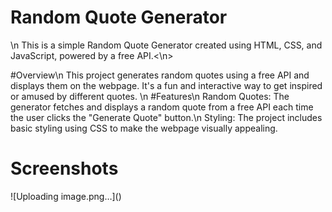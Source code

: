 <h1> Random Quote Generator</h1>\n
This is a simple Random Quote Generator created using HTML, CSS, and JavaScript, powered by a free API.<\n>

#Overview\n
This project generates random quotes using a free API and displays them on the webpage. It's a fun and interactive way to get inspired or amused by different quotes.
\n
#Features\n
Random Quotes: The generator fetches and displays a random quote from a free API each time the user clicks the "Generate Quote" button.\n
Styling: The project includes basic styling using CSS to make the webpage visually appealing.

<h1>Screenshots</h1>
![Uploading image.png…]()











